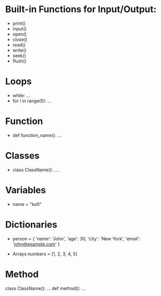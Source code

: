 # Built-in Functions for Input/Output:
*  print()
*  input()
*  open()
*  close()
*  read()
* write()
* seek()
*  flush()

# Loops
* while:
      ...
* for i in range(5):
      ...

# Function
* def function_name():
    ...

# Classes
* class ClassName():
        ....

# Variables 
* name = "kofi"

# Dictionaries

* person = {
    'name': 'John',
    'age': 30,
    'city': 'New York',
    'email': 'john@example.com'
      }
  
* Arrays 
numbers = [1, 2, 3, 4, 5]

# Method

class ClassName():
      ...
      def method():
            ...

